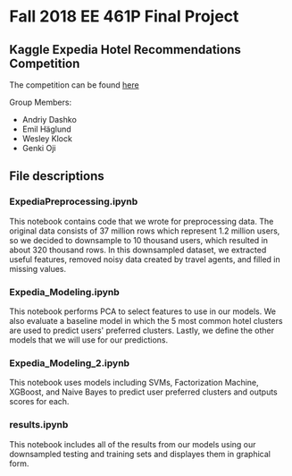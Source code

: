 # Fall 2018 EE 461P Final Project
## Kaggle Expedia Hotel Recommendations Competition
  
The competition can be found [here](https://www.kaggle.com/c/expedia-hotel-recommendations)  
  
Group Members:  
* Andriy Dashko  
* Emil Häglund  
* Wesley Klock  
* Genki Oji  

## File descriptions
### ExpediaPreprocessing.ipynb
This notebook contains code that we wrote for preprocessing data. The original data consists of 37 million rows which represent 1.2 million users, so we decided to downsample to 10 thousand users, which resulted in about 320 thousand rows. In this downsampled dataset, we extracted useful features, removed noisy data created by travel agents, and filled in missing values.

### Expedia_Modeling.ipynb
This notebook performs PCA to select features to use in our models. We also evaluate a baseline model in which the 5 most common hotel clusters are used to predict users' preferred clusters. Lastly, we define the other models that we will use for our predictions.

### Expedia_Modeling_2.ipynb
This notebook uses models including SVMs, Factorization Machine, XGBoost, and Naive Bayes to predict user preferred clusters and outputs scores for each.

### results.ipynb
This notebook includes all of the results from our models using our downsampled testing and training sets and displayes them in graphical form.